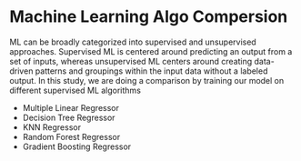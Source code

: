 # **Machine Learning Algo Compersion** 
ML can be broadly categorized into supervised and unsupervised approaches. Supervised ML is centered around predicting an output from a set of inputs, whereas unsupervised ML centers around creating data-driven patterns and groupings within the input data without a labeled output. In this study, we are doing a comparison by training our model on different supervised ML algorithms  
* Multiple Linear Regressor
* Decision Tree Regressor
* KNN Regressor
* Random Forest Regressor
* Gradient Boosting Regressor
